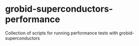 # grobid-superconductors-performance
Collection of scripts for running performance tests with grobid-superconductors 
